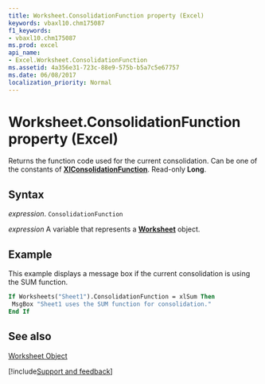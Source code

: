 ```yaml
---
title: Worksheet.ConsolidationFunction property (Excel)
keywords: vbaxl10.chm175087
f1_keywords:
- vbaxl10.chm175087
ms.prod: excel
api_name:
- Excel.Worksheet.ConsolidationFunction
ms.assetid: 4a356e31-723c-88e9-575b-b5a7c5e67757
ms.date: 06/08/2017
localization_priority: Normal
---
```



# Worksheet.ConsolidationFunction property (Excel)

Returns the function code used for the current consolidation. Can be one of the constants of  **[XlConsolidationFunction](Excel.XlConsolidationFunction.md)**. Read-only **Long**.


## Syntax

_expression_. `ConsolidationFunction`

_expression_ A variable that represents a **[Worksheet](Excel.Worksheet.md)** object.


## Example

This example displays a message box if the current consolidation is using the SUM function.


```vb
If Worksheets("Sheet1").ConsolidationFunction = xlSum Then 
 MsgBox "Sheet1 uses the SUM function for consolidation." 
End If
```


## See also


[Worksheet Object](Excel.Worksheet.md)

[!include[Support and feedback](~/includes/feedback-boilerplate.md)]
